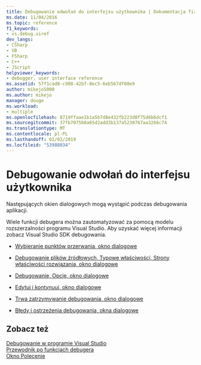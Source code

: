 ```yaml
---
title: Debugowanie odwołań do interfejsu użytkownika | Dokumentacja firmy Microsoft
ms.date: 11/04/2016
ms.topic: reference
f1_keywords:
- vs.debug.uiref
dev_langs:
- CSharp
- VB
- FSharp
- C++
- JScript
helpviewer_keywords:
- debugger, user interface reference
ms.assetid: 57f1cad8-c908-42bf-8ec5-6eb567df08e9
author: mikejo5000
ms.author: mikejo
manager: douge
ms.workload:
- multiple
ms.openlocfilehash: 8719ffaae1b1a5b7d8e432fb223d0f75d6b6dcf1
ms.sourcegitcommit: 37fb7075b0a65d2add3b137a5230767aa3266c74
ms.translationtype: MT
ms.contentlocale: pl-PL
ms.lasthandoff: 01/02/2019
ms.locfileid: "53988034"
---
```

# <a name="debugging-user-interface-reference"></a>Debugowanie odwołań do interfejsu użytkownika
Następujących okien dialogowych mogą wystąpić podczas debugowania aplikacji.  
  
 Wiele funkcji debugera można zautomatyzować za pomocą modelu rozszerzalności programu Visual Studio. Aby uzyskać więcej informacji zobacz Visual Studio SDK debugowania.  
  
-   [Wybieranie punktów przerwania, okno dialogowe](../debugger/choose-breakpoints-dialog-box.md)  
  
-   [Debugowanie plików źródłowych, Typowe właściwości, Strony właściwości rozwiązania, okno dialogowe](../debugger/debug-source-files-common-properties-solution-property-pages-dialog-box.md)  
  
-   [Debugowanie, Opcje, okno dialogowe](../debugger/debugging-options-dialog-box.md)  
  
-   [Edytuj i kontynuuj, okno dialogowe](../debugger/edit-and-continue-dialog-box.md)  
  
-   [Trwa zatrzymywanie debugowania, okno dialogowe](../debugger/stop-debugging-in-progress-dialog-box.md)  
  
-   [Błędy i ostrzeżenia debugowania, okna dialogowe](../debugger/debugging-errors-and-warning-dialog-boxes.md)  
  
## <a name="see-also"></a>Zobacz też  
 [Debugowanie w programie Visual Studio](../debugger/index.md)  
 [Przewodnik po funkcjach debugera](../debugger/debugger-feature-tour.md)   
 [Okno Polecenie](../ide/reference/command-window.md)